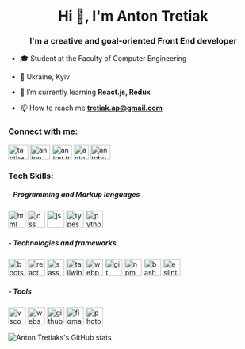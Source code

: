 <h1 align="center">Hi 👋, I'm Anton Tretiak</h1>
<h3 align="center">I'm a creative and goal-oriented Front End developer</h3>

- 🎓 Student at the Faculty of Computer Engineering

- 📍 Ukraine, Kyiv

- 🌱 I’m currently learning **React.js, Redux**

- 📫 How to reach me **tretiak.ap@gmail.com**

<h3 align="left">Connect with me:</h3>
<p align="left">
<a href="https://twitter.com/tapthecreator" target="blank"><img align="center" src="https://raw.githubusercontent.com/rahuldkjain/github-profile-readme-generator/master/src/images/icons/Social/twitter.svg" alt="tapthecreator" height="30" width="40" /></a>
<a href="https://linkedin.com/in/anton-tretiak" target="blank"><img align="center" src="https://raw.githubusercontent.com/rahuldkjain/github-profile-readme-generator/master/src/images/icons/Social/linked-in-alt.svg" alt="anton tretiak" height="30" width="40" /></a>
<a href="https://instagram.com/anton.trettiak" target="blank"><img align="center" src="https://raw.githubusercontent.com/rahuldkjain/github-profile-readme-generator/master/src/images/icons/Social/instagram.svg" alt="anton.trettiak" height="30" width="40" /></a>
<a href="https://t.me/antontrettiak" target="blank"><img align="center" src="https://cdn3.iconfinder.com/data/icons/social-icons-33/512/Telegram-256.png" alt="antobus" height="30" width="30" /></a>
<a href="https://www.leetcode.com/antobus" target="blank"><img align="center" src="https://raw.githubusercontent.com/rahuldkjain/github-profile-readme-generator/master/src/images/icons/Social/leet-code.svg" alt="antobus" height="30" width="40" /></a>
</p>

<h3 align="left">Tech Skills:</h3>
<h5 align="left"> - Programming and Markup languages</h5>
<p align="left">
<img src="https://cdn.jsdelivr.net/gh/devicons/devicon/icons/html5/html5-original.svg" alt="html" width="35" height="35"/> <img src="https://cdn.jsdelivr.net/gh/devicons/devicon/icons/css3/css3-original.svg" alt="css" width="35" height="35"/> <img src="https://cdn.jsdelivr.net/gh/devicons/devicon/icons/javascript/javascript-original.svg" alt="js" width="35" height="35"/> <img src="https://cdn.jsdelivr.net/gh/devicons/devicon/icons/typescript/typescript-original.svg" alt="typescript" width="35" height="35"/> <img src="https://cdn.jsdelivr.net/gh/devicons/devicon/icons/python/python-original.svg" alt="python" width="35" height="35"/>
</p>
<h5 align="left"> - Technologies and frameworks</h5>
<p align="left">
<img src="https://cdn.jsdelivr.net/gh/devicons/devicon/icons/bootstrap/bootstrap-original.svg" alt="bootstrap" width="35" height="35"/> <img src="https://cdn.jsdelivr.net/gh/devicons/devicon/icons/react/react-original.svg" alt="react" width="35" height="35"/> <img src="https://cdn.jsdelivr.net/gh/devicons/devicon/icons/sass/sass-original.svg" alt="sass" width="35" height="35"/> <img src="https://cdn.jsdelivr.net/gh/devicons/devicon/icons/tailwindcss/tailwindcss-plain.svg" alt="tailwind" width="35" height="35"/> <img src="https://cdn.jsdelivr.net/gh/devicons/devicon/icons/webpack/webpack-original.svg" alt="webpack" width="35" height="35"/> <img src="https://cdn.jsdelivr.net/gh/devicons/devicon/icons/git/git-original.svg" alt="git" width="35" height="35"/> <img src="https://cdn.jsdelivr.net/gh/devicons/devicon/icons/npm/npm-original-wordmark.svg" alt="npm" width="35" height="35"/> <img src="https://cdn.jsdelivr.net/gh/devicons/devicon/icons/bash/bash-original.svg" alt="bash" width="35" height="35"/> <img src="https://cdn.jsdelivr.net/gh/devicons/devicon/icons/eslint/eslint-original.svg" alt="eslint" width="35" height="35"/>
</p>
<h5 align="left"> - Tools</h5>
<p align="left">
<img src="https://cdn.jsdelivr.net/gh/devicons/devicon/icons/vscode/vscode-original.svg" alt="vscode" width="35" height="35"/> <img src="https://cdn.jsdelivr.net/gh/devicons/devicon/icons/webstorm/webstorm-original.svg" alt="webshtorm" width="35" height="35"/> <img src="https://cdn.jsdelivr.net/gh/devicons/devicon/icons/github/github-original.svg" alt="github" width="35" height="35"/> <img src="https://cdn.jsdelivr.net/gh/devicons/devicon/icons/figma/figma-original.svg" alt="figma" width="35" height="35"/> <img src="https://cdn.jsdelivr.net/gh/devicons/devicon/icons/photoshop/photoshop-plain.svg" alt="photoshop" width="35" height="35"/>
</p>

![Anton Tretiaks's GitHub stats](https://github-readme-stats.vercel.app/api?username=anton-tretiak&show_icons=true&theme=radical)
